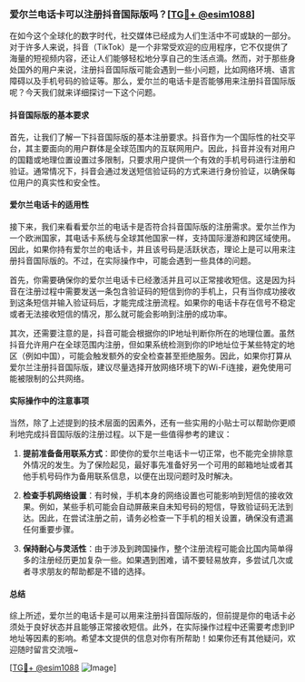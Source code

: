 ### 爱尔兰电话卡可以注册抖音国际版吗？[[TG💪+ @esim1088](https://t.me/s/esim1088)]

在如今这个全球化的数字时代，社交媒体已经成为人们生活中不可或缺的一部分。对于许多人来说，抖音（TikTok）是一个非常受欢迎的应用程序，它不仅提供了海量的短视频内容，还让人们能够轻松地分享自己的生活点滴。然而，对于那些身处国外的用户来说，注册抖音国际版可能会遇到一些小问题，比如网络环境、语言障碍以及手机号码的验证等。那么，爱尔兰的电话卡是否能够用来注册抖音国际版呢？今天我们就来详细探讨一下这个问题。

#### 抖音国际版的基本要求

首先，让我们了解一下抖音国际版的基本注册要求。抖音作为一个国际性的社交平台，其主要面向的用户群体是全球范围内的互联网用户。因此，抖音并没有对用户的国籍或地理位置设置过多限制，只要求用户提供一个有效的手机号码进行注册和验证。通常情况下，抖音会通过发送短信验证码的方式来进行身份验证，以确保每位用户的真实性和安全性。

#### 爱尔兰电话卡的适用性

接下来，我们来看看爱尔兰的电话卡是否符合抖音国际版的注册需求。爱尔兰作为一个欧洲国家，其电话卡系统与全球其他国家一样，支持国际漫游和跨区域使用。因此，如果你持有爱尔兰的电话卡，并且该号码是活跃状态，理论上是可以用来注册抖音国际版的。不过，在实际操作中，可能会遇到一些具体的问题。

首先，你需要确保你的爱尔兰电话卡已经激活并且可以正常接收短信。这是因为抖音在注册过程中需要发送一条包含验证码的短信到你的手机上，只有当你成功接收到这条短信并输入验证码后，才能完成注册流程。如果你的电话卡存在信号不稳定或者无法接收短信的情况，那么就可能会影响到注册的成功率。

其次，还需要注意的是，抖音可能会根据你的IP地址判断你所在的地理位置。虽然抖音允许用户在全球范围内注册，但如果系统检测到你的IP地址位于某些特定的地区（例如中国），可能会触发额外的安全检查甚至拒绝服务。因此，如果你打算从爱尔兰注册抖音国际版，建议尽量选择开放网络环境下的Wi-Fi连接，避免使用可能被限制的公共网络。

#### 实际操作中的注意事项

当然，除了上述提到的技术层面的因素外，还有一些实用的小贴士可以帮助你更顺利地完成抖音国际版的注册过程。以下是一些值得参考的建议：

1. **提前准备备用联系方式**：即使你的爱尔兰电话卡一切正常，也不能完全排除意外情况的发生。为了保险起见，最好事先准备好另一个可用的邮箱地址或者其他手机号码作为备用联系信息，以便在出现问题时及时解决。

2. **检查手机网络设置**：有时候，手机本身的网络设置也可能影响到短信的接收效果。例如，某些手机可能会自动屏蔽来自未知号码的短信，导致验证码无法到达。因此，在尝试注册之前，请务必检查一下手机的相关设置，确保没有遗漏任何重要步骤。

3. **保持耐心与灵活性**：由于涉及到跨国操作，整个注册流程可能会比国内简单得多的注册经历更加复杂一些。如果遇到困难，请不要轻易放弃，多尝试几次或者寻求朋友的帮助都是不错的选择。

#### 总结

综上所述，爱尔兰的电话卡是可以用来注册抖音国际版的，但前提是你的电话卡必须处于良好状态并且能够正常接收短信。此外，在实际操作过程中还需要考虑到IP地址等因素的影响。希望本文提供的信息对你有所帮助！如果你还有其他疑问，欢迎随时留言交流哦~

[[TG💪+ @esim1088](https://t.me/s/esim1088) ![Image](https://i.postimg.cc/4NQfJmqS/Snipaste-2025-05-13-00-14-12.png)]